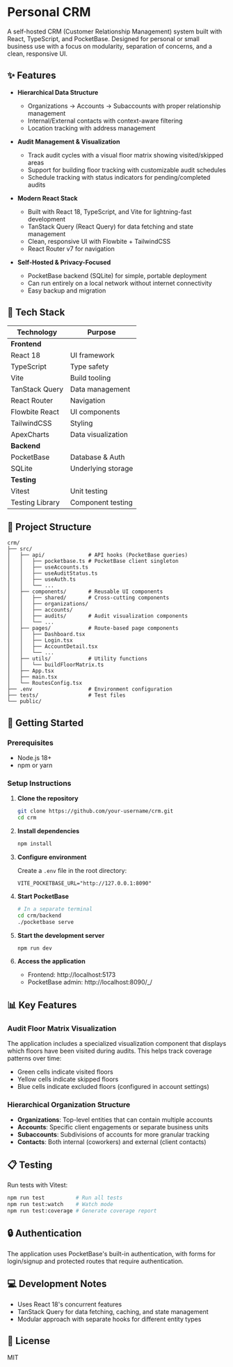 # Personal CRM

A self-hosted CRM (Customer Relationship Management) system built with React, TypeScript, and PocketBase. Designed for personal or small business use with a focus on modularity, separation of concerns, and a clean, responsive UI.

## ✨ Features

- **Hierarchical Data Structure**
  - Organizations → Accounts → Subaccounts with proper relationship management
  - Internal/External contacts with context-aware filtering
  - Location tracking with address management

- **Audit Management & Visualization**
  - Track audit cycles with a visual floor matrix showing visited/skipped areas
  - Support for building floor tracking with customizable audit schedules
  - Schedule tracking with status indicators for pending/completed audits

- **Modern React Stack**
  - Built with React 18, TypeScript, and Vite for lightning-fast development
  - TanStack Query (React Query) for data fetching and state management
  - Clean, responsive UI with Flowbite + TailwindCSS
  - React Router v7 for navigation

- **Self-Hosted & Privacy-Focused**
  - PocketBase backend (SQLite) for simple, portable deployment
  - Can run entirely on a local network without internet connectivity
  - Easy backup and migration
  
## 🧰 Tech Stack

| Technology | Purpose |
|------------|---------|
| **Frontend** | |
| React 18 | UI framework |
| TypeScript | Type safety |
| Vite | Build tooling |
| TanStack Query | Data management |
| React Router | Navigation |
| Flowbite React | UI components |
| TailwindCSS | Styling |
| ApexCharts | Data visualization |
| **Backend** | |
| PocketBase | Database & Auth |
| SQLite | Underlying storage |
| **Testing** | |
| Vitest | Unit testing |
| Testing Library | Component testing |

## 📁 Project Structure

```
crm/
├── src/
│   ├── api/              # API hooks (PocketBase queries)
│   │   ├── pocketbase.ts # PocketBase client singleton
│   │   ├── useAccounts.ts
│   │   ├── useAuditStatus.ts
│   │   ├── useAuth.ts
│   │   └── ...
│   ├── components/       # Reusable UI components
│   │   ├── shared/       # Cross-cutting components
│   │   ├── organizations/
│   │   ├── accounts/
│   │   ├── audits/       # Audit visualization components
│   │   └── ...
│   ├── pages/            # Route-based page components
│   │   ├── Dashboard.tsx
│   │   ├── Login.tsx
│   │   ├── AccountDetail.tsx
│   │   └── ...
│   ├── utils/            # Utility functions
│   │   └── buildFloorMatrix.ts
│   ├── App.tsx
│   ├── main.tsx
│   └── RoutesConfig.tsx
├── .env                  # Environment configuration
├── tests/                # Test files
└── public/
```

## 🚀 Getting Started

### Prerequisites

- Node.js 18+
- npm or yarn

### Setup Instructions

1. **Clone the repository**
   ```bash
   git clone https://github.com/your-username/crm.git
   cd crm
   ```

2. **Install dependencies**
   ```bash
   npm install
   ```

3. **Configure environment**
   
   Create a `.env` file in the root directory:
   ```
   VITE_POCKETBASE_URL="http://127.0.0.1:8090"
   ```

4. **Start PocketBase**
   ```bash
   # In a separate terminal
   cd crm/backend
   ./pocketbase serve
   ```

5. **Start the development server**
   ```bash
   npm run dev
   ```

6. **Access the application**
   - Frontend: http://localhost:5173
   - PocketBase admin: http://localhost:8090/_/

## 📊 Key Features

### Audit Floor Matrix Visualization

The application includes a specialized visualization component that displays which floors have been visited during audits. This helps track coverage patterns over time:

- Green cells indicate visited floors
- Yellow cells indicate skipped floors
- Blue cells indicate excluded floors (configured in account settings)

### Hierarchical Organization Structure

- **Organizations**: Top-level entities that can contain multiple accounts
- **Accounts**: Specific client engagements or separate business units
- **Subaccounts**: Subdivisions of accounts for more granular tracking
- **Contacts**: Both internal (coworkers) and external (client contacts)

## 📋 Testing

Run tests with Vitest:

```bash
npm run test          # Run all tests
npm run test:watch    # Watch mode
npm run test:coverage # Generate coverage report
```

## 🔒 Authentication

The application uses PocketBase's built-in authentication, with forms for login/signup and protected routes that require authentication.

## 💻 Development Notes

- Uses React 18's concurrent features
- TanStack Query for data fetching, caching, and state management
- Modular approach with separate hooks for different entity types

## 📄 License

MIT